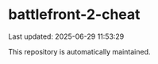 # battlefront-2-cheat

Last updated: 2025-06-29 11:53:29

This repository is automatically maintained.
